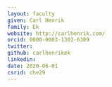 ```yaml
---
layout: faculty
given: Carl Henrik
family: Ek
website: http://carlhenrik.com/
orcid: 0000-0003-1302-6309
twitter: 
github: carlhenrikek
linkedin: 
date: 2020-06-01
csrid: che29
---
```


